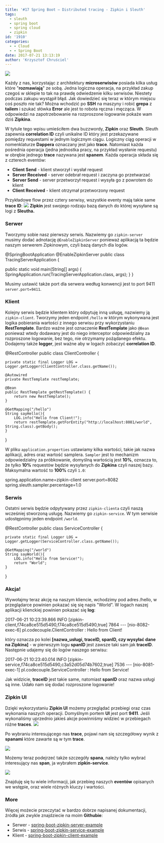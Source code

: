 ```yaml
---
title: '#17 Spring Boot – Distributed tracing - Zipkin i Sleuth'
tags:
  - sleuth
  - spring boot
  - spring cloud
  - zipkin
id: '1910'
categories:
  - - Cloud
  - - Spring Boot
date: 2017-07-21 13:13:19
author: 'Krzysztof Chruściel'
---
```


[![](http://codecouple.pl/wp-content/uploads/2017/02/springBootArt.png)](http://codecouple.pl/wp-content/uploads/2017/02/springBootArt.png)

Każdy z nas, korzystając z architektury **microserwisów** posiada kilka usług które "**rozmawiają**" ze sobą. Jedna logiczna operacja, na przykład zakup czegoś w sklepie to tak na prawdę odwiedzenie kilku serwisów. Niestety podczas zakupu wystąpił błąd. Jak dowiedzieć się teraz w którym miejscu coś poszło nie tak? Można wchodzić po **SSH** na maszyny i robić **grepa** z **tailem** i szukać słówka **Error** ale jest to robota ręczna i męcząca. W odpowiedzi na zapotrzebowanie na rozproszone logowanie pokaże wam dziś **Zipkina**.
<!-- more -->
W tytule tego wpisu umieściłem dwa buzzwordy, **Zipkin** oraz **Sleuth**. Sleuth zapewnia **correlation ID** czyli unikalne ID który jest przekazywane pomiędzy requestami w jednym logicznym ciągu. Logiczny ciąg operacji w nomenklaturze **Dappera** oznaczany jest jako **trace**. Natomiast każda pośrednia operacja (jedna jednostka pracy, na przykład wysłanie requestu) w obrębie jednego **trace** nazywana jest **spanem**. Każda operacja składa się z czterech eventów:

*   **Client Send** - klient stworzył i wysłał request
*   **Server Received** - server odebrał request i zaczyna go przetwarzać
*   **Server Send** - server przetworzył request i wysyła go z powrotem do klient
*   **Client Received** - klient otrzymał przetworzony request

Przykładowe flow przez cztery serwisy, wszystkie eventy mają takie same **trace ID**: ![](https://raw.githubusercontent.com/spring-cloud/spring-cloud-sleuth/master/docs/src/main/asciidoc/images/trace-id.png) **Zipkin** jest swojego rodzaju bazą danych do której wysyłane są logi z **Sleutha.**

### Serwer

Tworzymy sobie nasz pierwszy serwis. Nazwiemy go `zipkin-server` musimy dodać adnotację `@EnableZipkinServer` ponieważ aplikacją ta będzie naszym serwerem Zipkinowym, czyli bazą danych dla logów.

@SpringBootApplication
@EnableZipkinServer
public class TracingServerApplication {

   public static void main(String\[\] args) {
      SpringApplication.run(TracingServerApplication.class, args);
   }
}

Musimy ustawić także port dla serwera według konwencji jest to port 9411 `server.port=9411`.

### Klient

Kolejny serwis będzie klientem który odpytuję inną usługę, nazwiemy ją `zipkin-client`. Tworzymy jeden endpoint `/hello` w którym wykonywana jest logika pobierania wartości z innego serwisu przy wykorzystaniu **RestTemplate**. Bardzo ważne jest oznaczenie **RestTemplate** jako `@Bean` ponieważ wtedy dodawany jest do niego interceptor odpowiedzialny za rozproszone logowanie, bez tego, nie otrzymamy pożądanego efektu. Dodajemy także **logger**, jest ważne aby w logach zobaczyć **correlation ID**.

@RestController
public class ClientController {

    private static final Logger LOG = Logger.getLogger(ClientController.class.getName());

    @Autowired
    private RestTemplate restTemplate;

    @Bean
    public RestTemplate getRestTemplate() {
        return new RestTemplate();
    }

    @GetMapping("/hello")
    String sayHello(){
        LOG.info("Hello from Client!");
        return restTemplate.getForEntity("http://localhost:8081/world", String.class).getBody();
    }

}

W pliku `application.properties` ustawiamy kilka wartości, takie jak nazwa aplikacji, adres oraz wartość samplera. `Sampler` jest to mechanizm odpowiedzialny za próbkowanie, domyślną wartością jest **10%**, oznacza to, że tylko **10%** requestów będzie wysyłanych do **Zipkina** czyli naszej bazy. Maksymalna wartość to **100%** czyli `1.0`:

spring.application.name=zipkin-client
server.port=8082
spring.sleuth.sampler.percentage=1.0

### Serwis

Ostatni serwis będzie odpytywany przez `zipkin-clienta` czyli naszą wcześniej stworzoną usługę. Nazwiemy go `zipkin-service`. W tym serwisie udostępnimy jeden endpoint `/world`.

@RestController
public class ServiceController {

    private static final Logger LOG = Logger.getLogger(ServiceController.class.getName());

    @GetMapping("/world")
    String sayWorld(){
        LOG.info("Hello from Service!");
        return "World";
    }

}

### Akcja!

Wywołajmy teraz akcję na naszym kliencie, wchodzimy pod adres /hello, w przeglądarce powinien pokazać się się napis "World". W logach naszej aplikacji klienckiej powinien pokazać się **log**:

2017-06-21 10:23:39.866  INFO \[zipkin-client,f74ca8ce515d5490,f74ca8ce515d5490,true\] 7864 --- \[nio-8082-exec-6\] pl.codecouple.ClientController           : Hello from Client!

który oznacza po kolei **\[nazwa\_usługi, traceID, spanID, czy wysyłać dane na Zipkina\]** - w pierwszym logu **spanID** jest zawsze taki sam jak **traceID**. Następnie udajemy się do logów naszego serwisu:

2017-06-21 10:23:40.014  INFO \[zipkin-service,f74ca8ce515d5490,c3a52d05d74b7602,true\] 7536 --- \[nio-8081-exec-1\] pl.codecouple.ServiceController          : Hello from Service!

Jak widzicie, **traceID** jest takie same, natomiast **spanID** oraz nazwa usługi są inne. Udało nam się dodać rozproszone logowanie!

### Zipkin UI

Dzięki wykorzystaniu **Zipkin UI** możemy przeglądać przebiegi  oraz czas wykonania naszych operacji. Domyślnym portem **UI** jest port **9411**. Jeśli wykonaliśmy uprzednio jakieś akcje powinniśmy widzieć w przebiegach różne **traces**. [![](http://codecouple.pl/wp-content/uploads/2017/06/zipkinTraces.png)](http://codecouple.pl/wp-content/uploads/2017/06/zipkinTraces.png)

Po wybraniu interesującego nas **trace**, pojawi nam się szczegółowy wynik z **spanami** które zawarte są w tym **trace**.

[![](http://codecouple.pl/wp-content/uploads/2017/06/zipkinTraceDetails.png)](http://codecouple.pl/wp-content/uploads/2017/06/zipkinTraceDetails.png)

Możemy teraz podejrzeć także szczegóły **spana**, należy tylko wybrać interesujący nas **span**, ja wybrałem **zipkin-service**.

[![](http://codecouple.pl/wp-content/uploads/2017/06/spanInfo.png)](http://codecouple.pl/wp-content/uploads/2017/06/spanInfo.png)

Znajduję się tu wiele informacji, jak przebieg naszych **eventów** opisanych we wstępie, oraz wiele różnych kluczy i wartości.

### More

Więcej możecie przeczytać w bardzo dobrze napisanej dokumentacji, źródła jak zwykle znajdziecie na moim **Githubie**:

*   Serwer - [spring-boot-zipkin-server-example](https://github.com/kchrusciel/Spring-Boot-Examples/tree/master/spring-boot-zipkin-example/spring-boot-zipkin-server-example)
*   Serwis - [spring-boot-zipkin-service-example](https://github.com/kchrusciel/Spring-Boot-Examples/tree/master/spring-boot-zipkin-example/spring-boot-zipkin-service-example)
*   Klient - [spring-boot-zipkin-client-example](https://github.com/kchrusciel/Spring-Boot-Examples/tree/master/spring-boot-zipkin-example/spring-boot-zipkin-client-example)